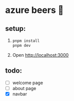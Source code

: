 # azure beers 🍻

## setup:

1. ```bash
   pnpm install
   pnpm dev
   ```

2. Open [http://localhost:3000](http://localhost:3000)

## todo:

- [ ] welcome page
- [ ] about page
- [x] navbar
